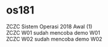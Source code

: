 # os181
ZCZC Sistem Operasi 2018 Awal (1)<br />
ZCZC W01 sudah mencoba demo W01<br />
ZCZC W02 sudah mencoba demo W02
